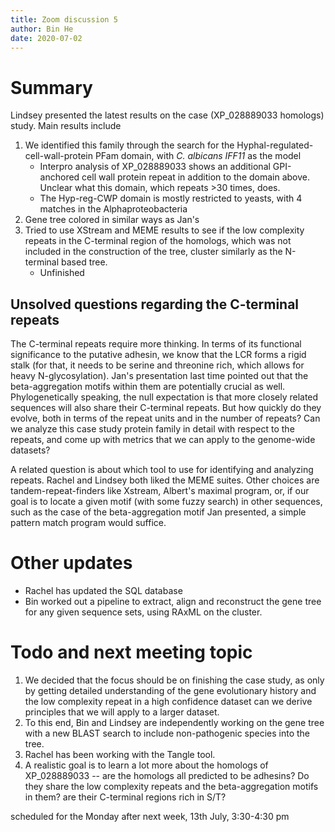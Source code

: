 ```yaml
---
title: Zoom discussion 5
author: Bin He
date: 2020-07-02
---
```


# Summary
Lindsey presented the latest results on the case (XP_028889033 homologs) study. Main results include
1. We identified this family through the search for the Hyphal-regulated-cell-wall-protein PFam domain, with _C. albicans_ _IFF11_ as the model
    - Interpro analysis of XP_028889033 shows an additional GPI-anchored cell wall protein repeat in addition to the domain above. Unclear what this domain, which repeats >30 times, does.
    - The Hyp-reg-CWP domain is mostly restricted to yeasts, with 4 matches in the Alphaproteobacteria
1. Gene tree colored in similar ways as Jan's
1. Tried to use XStream and MEME results to see if the low complexity repeats in the C-terminal region of the homologs, which was not included in the construction of the tree, cluster similarly as the N-terminal based tree.
    - Unfinished

## Unsolved questions regarding the C-terminal repeats
The C-terminal repeats require more thinking. In terms of its functional significance to the putative adhesin, we know that the LCR forms a rigid stalk (for that, it needs to be serine and threonine rich, which allows for heavy N-glycosylation). Jan's presentation last time pointed out that the beta-aggregation motifs within them are potentially crucial as well. Phylogenetically speaking, the null expectation is that more closely related sequences will also share their C-terminal repeats. But how quickly do they evolve, both in terms of the repeat units and in the number of repeats? Can we analyze this case study protein family in detail with respect to the repeats, and come up with metrics that we can apply to the genome-wide datasets?

A related question is about which tool to use for identifying and analyzing repeats. Rachel and Lindsey both liked the MEME suites. Other choices are tandem-repeat-finders like Xstream, Albert's maximal program, or, if our goal is to locate a given motif (with some fuzzy search) in other sequences, such as the case of the beta-aggregation motif Jan presented, a simple pattern match program would suffice.

# Other updates
- Rachel has updated the SQL database
- Bin worked out a pipeline to extract, align and reconstruct the gene tree for any given sequence sets, using RAxML on the cluster.

# Todo and next meeting topic
1. We decided that the focus should be on finishing the case study, as only by getting detailed understanding of the gene evolutionary history and the low complexity repeat in a high confidence dataset can we derive principles that we will apply to a larger dataset.
1. To this end, Bin and Lindsey are independently working on the gene tree with a new BLAST search to include non-pathogenic species into the tree.
1. Rachel has been working with the Tangle tool.
1. A realistic goal is to learn a lot more about the homologs of XP_028889033 -- are the homologs all predicted to be adhesins? Do they share the low complexity repeats and the beta-aggregation motifs in them? are their C-terminal regions rich in S/T?

scheduled for the Monday after next week, 13th July, 3:30-4:30 pm
